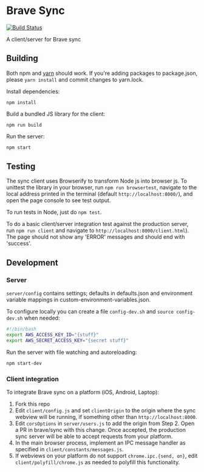 # Brave Sync

[![Build
Status](https://travis-ci.org/brave/sync.svg?branch=master)](https://travis-ci.org/brave/sync)

A client/server for Brave sync

## Building

Both npm and [yarn](https://yarnpkg.com/) should work. If you're adding packages to package.json, please `yarn install` and commit changes to yarn.lock.

Install dependencies:

```
npm install
```

Build a bundled JS library for the client:

```
npm run build
```

Run the server:

```sh
npm start
```

## Testing

The sync client uses Browserify to transform Node js into browser js. To unittest
the library in your browser, run `npm run browsertest`, navigate to the
local address printed in the terminal (default `http://localhost:8000/`),
and open the page console to see test output.

To run tests in Node, just do `npm test`.

To do a basic client/server integration test against the production server, run
`npm run client` and navigate to `http://localhost:8000/client.html`). The page
should not show any 'ERROR' messages and should end with 'success'.

## Development

### Server

`server/config` contains settings; defaults in defaults.json and environment variable mappings in custom-environment-variables.json.

To configure locally you can create a file `config-dev.sh` and `source config-dev.sh` when needed:

```sh
#!/bin/bash
export AWS_ACCESS_KEY_ID="{stuff}"
export AWS_SECRET_ACCESS_KEY="{secret stuff}"
```

Run the server with file watching and autoreloading:
```sh
npm start-dev
```

### Client integration

To integrate Brave sync on a platform (iOS, Android, Laptop):

1. Fork this repo
2. Edit `client/config.js` and set `clientOrigin` to the origin where the sync
   webview will be running, if something other than `http://localhost:8000`.
3. Edit `corsOptions` in `server/users.js` to add the origin from Step 2.
   Open a PR in brave/sync with this change. Once accepted, the production sync
   server will be able to accept requests from your platform.
4. In the main browser process, implement an IPC message handler as specified
   in `client/constants/messages.js`.
5. If webviews on your platform do not support `chrome.ipc.{send, on}`,
   edit `client/polyfill/chrome.js` as needed to polyfill this functionality.
